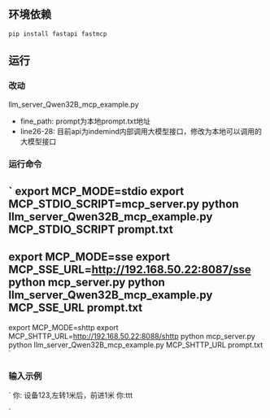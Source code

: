 ## 环境依赖
`
pip install fastapi fastmcp
`

## 运行
### 改动
llm_server_Qwen32B_mcp_example.py 
- fine_path: prompt为本地prompt.txt地址
- line26-28: 目前api为indemind内部调用大模型接口，修改为本地可以调用的大模型接口

### 运行命令


`
export MCP_MODE=stdio
export MCP_STDIO_SCRIPT=mcp_server.py
python llm_server_Qwen32B_mcp_example.py MCP_STDIO_SCRIPT prompt.txt
---
export MCP_MODE=sse
export MCP_SSE_URL=http://192.168.50.22:8087/sse
python mcp_server.py
python llm_server_Qwen32B_mcp_example.py MCP_SSE_URL prompt.txt
---
export MCP_MODE=shttp
export MCP_SHTTP_URL=http://192.168.50.22:8088/shttp
python mcp_server.py
python llm_server_Qwen32B_mcp_example.py MCP_SHTTP_URL prompt.txt
`

### 输入示例
`
你: 设备123,左转1米后，前进1米
你:ttt

`
